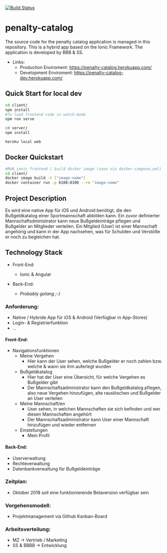 [![Build Status](https://travis-ci.org/steffen3112/penalty-catalog.svg?branch=development)](https://travis-ci.org/steffen3112/penalty-catalog)

# penalty-catalog
The source code for the penalty catalog application is managed in this repository.  This is a hybrid app based on the Ionic Framework.  The application is developed by BBB & SS.

- Links:
	- Production Enviroment: https://penalty-catalog.herokuapp.com/
	- Development Enviroment: https://penalty-catalog-dev.herokuapp.com/


## Quick Start for local dev
```bash
cd client/ 
npm install
#To load frontend code in watch-mode
npm run serve

cd server/ 
npm install

heroku local web
```
## Docker Quickstart
```bash
#RUN ionic frontend / build docker image (soon via docker-compose.yml)
cd client/
docker image build -t ["image-name"]
docker container run -p 8100:8100 --rm "image-name"
```
## Project Description
Es wird eine native App für iOS und Android benötigt, die den Bußgeldkatalog einer Sportmannschaft abbilden kann. Ein zuvor definierter Mannschaftsdministrator kann neue Bußgeldeinträge pflegen und Bußgelder an Mitglieder verteilen. Ein Mitglied (User) ist einer Mannschaft angehörig und kann in der App nachsehen, was für Schulden und Verstöße er noch zu begleichen hat.

## Technology Stack
- Front-End:
    - Ionic & Angular
  
- Back-End:
    - *Probably golang ;-)*


### Anforderung:
- Native / Hybride App für iOS & Android (Verfügbar in App-Stores)
- Login- & Registrierfunktion
- ...

#### Front-End:
- Navigationsfunktionen
	- Meine Vergehen
		- Hier kann der User sehen, welche Bußgelder er noch zahlen bzw. welche & wann sie ihm auferlegt wurden
	- Bußgeldkatalog
		- Hier hat der User eine Übersicht, für welche Vergehen es Bußgelder gibt
		- Der Mannschaftsadministrator kann den Bußgeldkatalog pflegen, also neue Vergehen hinzufügen, alte rauslöschen und Bußgelder an User verteilen
	- Meine Mannschaft/en
		- User sehen, in welchen Mannschaften sie sich befinden und wer diesen Mannschaften angehört
		- Der Mannschaftsadministrator kann User einer Mannschaft hinzufügen und wieder entfernen
	- Einstellungen
		- Mein Profil

#### Back-End:
- Userverwaltung
- Rechteverwaltung
- Datenbankverwaltung für Bußgeldeinträge

### Zeitplan:
- Oktober 2018 soll eine funktionierende Betaversion verfügbar sein

### Vorgehensmodell:
- Projektmanagement via Github Kanban-Board

### Arbeitsverteilung:
- MZ -> Vertrieb / Marketing
- SS & BBBB -> Entwicklung